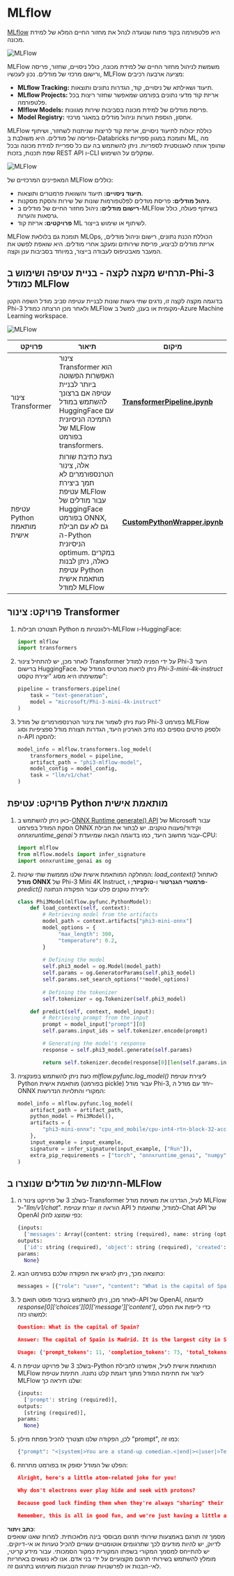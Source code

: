 # MLflow

[MLflow](https://mlflow.org/) היא פלטפורמה בקוד פתוח שנועדה לנהל את מחזור החיים המלא של למידת מכונה.

![MLFlow](../../../../../../translated_images/MlFlowmlops.e5d74ef39e988d267f5da3174105d728e556b25cee7d686689174acb1f07a11a.he.png)

MLFlow משמשת לניהול מחזור החיים של למידת מכונה, כולל ניסויים, שחזור, פריסה ורישום מרכזי של מודלים. נכון לעכשיו, MLFlow מציעה ארבעה רכיבים:

- **MLflow Tracking:** תיעוד ושאילתא של ניסויים, קוד, הגדרות נתונים ותוצאות.
- **MLflow Projects:** אריזת קוד מדעי נתונים בפורמט שמאפשר שחזור ריצות בכל פלטפורמה.
- **Mlflow Models:** פריסת מודלים של למידת מכונה בסביבות שירות מגוונות.
- **Model Registry:** אחסון, הוספת הערות וניהול מודלים במאגר מרכזי.

MLFlow כוללת יכולות לתיעוד ניסויים, אריזת קוד לריצות שניתנות לשחזור, ושיתוף ופריסה של מודלים. היא משולבת ב-Databricks ותומכת במגוון ספריות ML, מה שהופך אותה לאגנוסטית לספריות. ניתן להשתמש בה עם כל ספריית למידת מכונה ובכל שפת תכנות, בזכות REST API ו-CLI שמקלים על השימוש.

![MLFlow](../../../../../../translated_images/MLflow2.74e3f1a430b83b5379854d81f4d2d125b6e5a0f35f46b57625761d1f0597bc53.he.png)

המאפיינים המרכזיים של MLFlow כוללים:

- **תיעוד ניסויים:** תיעוד והשוואת פרמטרים ותוצאות.
- **ניהול מודלים:** פריסת מודלים לפלטפורמות שונות של שירות והסקת מסקנות.
- **רישום מודלים:** ניהול מחזור החיים של מודלים ב-MLFlow בשיתוף פעולה, כולל גרסאות והערות.
- **פרויקטים:** אריזת קוד ML לשיתוף או שימוש בייצור.

MLFlow תומכת גם בלולאת MLOps, הכוללת הכנת נתונים, רישום וניהול מודלים, אריזת מודלים לביצוע, פריסת שירותים ומעקב אחרי מודלים. היא שואפת לפשט את המעבר מאבטיפוס לעבודה בייצור, במיוחד בסביבות ענן וקצה.

## תרחיש מקצה לקצה - בניית עטיפה ושימוש ב-Phi-3 כמודל MLFlow

בדוגמה מקצה לקצה זו, נדגים שתי גישות שונות לבניית עטיפה סביב מודל השפה הקטן Phi-3 ולאחר מכן הרצתה כמודל MLFlow מקומית או בענן, למשל ב-Azure Machine Learning workspace.

![MLFlow](../../../../../../translated_images/MlFlow1.03b29de8b4a8f3706a3e7b229c94a81ece6e3ba983c78592ed332f3ef6efcfe0.he.png)

| פרויקט | תיאור | מיקום |
| ------------ | ----------- | -------- |
| צינור Transformer | צינור Transformer הוא האפשרות הפשוטה ביותר לבניית עטיפה אם ברצונך להשתמש במודל HuggingFace עם התמיכה הניסיונית של MLFlow בפורמט transformers. | [**TransformerPipeline.ipynb**](../../../../../../code/06.E2E/E2E_Phi-3-MLflow_TransformerPipeline.ipynb) |
| עטיפת Python מותאמת אישית | בעת כתיבת שורות אלה, צינור הטרנספורמרים לא תמך ביצירת עטיפת MLFlow עבור מודלים של HuggingFace בפורמט ONNX, גם לא עם חבילת ה-Python הניסיונית optimum. במקרים כאלה, ניתן לבנות עטיפת Python מותאמת אישית למודל MLFlow | [**CustomPythonWrapper.ipynb**](../../../../../../code/06.E2E/E2E_Phi-3-MLflow_CustomPythonWrapper.ipynb) |

## פרויקט: צינור Transformer

1. תצטרכו חבילות Python רלוונטיות מ-MLFlow ו-HuggingFace:

    ``` Python
    import mlflow
    import transformers
    ```

2. לאחר מכן, יש להתחיל צינור Transformer על ידי הפניה למודל Phi-3 היעד ברישום HuggingFace. ניתן לראות מכרטיס המודל של _Phi-3-mini-4k-instruct_ שמשימתו היא מסוג "יצירת טקסט":

    ``` Python
    pipeline = transformers.pipeline(
        task = "text-generation",
        model = "microsoft/Phi-3-mini-4k-instruct"
    )
    ```

3. כעת ניתן לשמור את צינור הטרנספורמרים של מודל Phi-3 בפורמט MLFlow ולספק פרטים נוספים כמו נתיב הארכיון היעד, הגדרות תצורת מודל ספציפיות וסוג ה-API להסקה:

    ``` Python
    model_info = mlflow.transformers.log_model(
        transformers_model = pipeline,
        artifact_path = "phi3-mlflow-model",
        model_config = model_config,
        task = "llm/v1/chat"
    )
    ```

## פרויקט: עטיפת Python מותאמת אישית

1. כאן ניתן להשתמש ב-[ONNX Runtime generate() API](https://github.com/microsoft/onnxruntime-genai) של Microsoft עבור הסקת המודל בפורמט ONNX וקידוד/פענוח טוקנים. יש לבחור את חבילת _onnxruntime_genai_ עבור מחשוב היעד, כמו בדוגמה הבאה שמיועדת ל-CPU:

    ``` Python
    import mlflow
    from mlflow.models import infer_signature
    import onnxruntime_genai as og
    ```

1. המחלקה המותאמת אישית שלנו מממשת שתי שיטות: _load_context()_ לאתחול **מודל ONNX** של Phi-3 Mini 4K Instruct, **פרמטרי הגנרטור** ו-**טוקניזר**; ו-_predict()_ ליצירת טוקנים פלט עבור הפקודה הנתונה:

    ``` Python
    class Phi3Model(mlflow.pyfunc.PythonModel):
        def load_context(self, context):
            # Retrieving model from the artifacts
            model_path = context.artifacts["phi3-mini-onnx"]
            model_options = {
                 "max_length": 300,
                 "temperature": 0.2,         
            }
        
            # Defining the model
            self.phi3_model = og.Model(model_path)
            self.params = og.GeneratorParams(self.phi3_model)
            self.params.set_search_options(**model_options)
            
            # Defining the tokenizer
            self.tokenizer = og.Tokenizer(self.phi3_model)
    
        def predict(self, context, model_input):
            # Retrieving prompt from the input
            prompt = model_input["prompt"][0]
            self.params.input_ids = self.tokenizer.encode(prompt)
    
            # Generating the model's response
            response = self.phi3_model.generate(self.params)
    
            return self.tokenizer.decode(response[0][len(self.params.input_ids):])
    ```

1. כעת ניתן להשתמש בפונקציה _mlflow.pyfunc.log_model()_ ליצירת עטיפת Python מותאמת אישית (בפורמט pickle) עבור מודל Phi-3, יחד עם מודל ה-ONNX המקורי והתלויות הנדרשות:

    ``` Python
    model_info = mlflow.pyfunc.log_model(
        artifact_path = artifact_path,
        python_model = Phi3Model(),
        artifacts = {
            "phi3-mini-onnx": "cpu_and_mobile/cpu-int4-rtn-block-32-acc-level-4",
        },
        input_example = input_example,
        signature = infer_signature(input_example, ["Run"]),
        extra_pip_requirements = ["torch", "onnxruntime_genai", "numpy"],
    )
    ```

## חתימות של מודלים שנוצרו ב-MLFlow

1. בשלב 3 של פרויקט צינור ה-Transformer לעיל, הגדרנו את משימת מודל MLFlow ל-"_llm/v1/chat_". הוראה זו יוצרת עטיפת API למודל, שתואמת ל-Chat API של OpenAI כפי שמוצג להלן:

    ``` Python
    {inputs: 
      ['messages': Array({content: string (required), name: string (optional), role: string (required)}) (required), 'temperature': double (optional), 'max_tokens': long (optional), 'stop': Array(string) (optional), 'n': long (optional), 'stream': boolean (optional)],
    outputs: 
      ['id': string (required), 'object': string (required), 'created': long (required), 'model': string (required), 'choices': Array({finish_reason: string (required), index: long (required), message: {content: string (required), name: string (optional), role: string (required)} (required)}) (required), 'usage': {completion_tokens: long (required), prompt_tokens: long (required), total_tokens: long (required)} (required)],
    params: 
      None}
    ```

1. כתוצאה מכך, ניתן להגיש את הפקודה שלכם בפורמט הבא:

    ``` Python
    messages = [{"role": "user", "content": "What is the capital of Spain?"}]
    ```

1. לאחר מכן, ניתן להשתמש בעיבוד פוסט תואם ל-API של OpenAI, לדוגמה _response[0][‘choices’][0][‘message’][‘content’]_, כדי לייפות את הפלט למשהו כזה:

    ``` JSON
    Question: What is the capital of Spain?
    
    Answer: The capital of Spain is Madrid. It is the largest city in Spain and serves as the political, economic, and cultural center of the country. Madrid is located in the center of the Iberian Peninsula and is known for its rich history, art, and architecture, including the Royal Palace, the Prado Museum, and the Plaza Mayor.
    
    Usage: {'prompt_tokens': 11, 'completion_tokens': 73, 'total_tokens': 84}
    ```

1. בשלב 3 של פרויקט עטיפת ה-Python המותאמת אישית לעיל, אפשרנו לחבילת MLFlow ליצור את חתימת המודל מתוך דוגמת קלט נתונה. חתימת עטיפת MLFlow שלנו תיראה כך:

    ``` Python
    {inputs: 
      ['prompt': string (required)],
    outputs: 
      [string (required)],
    params: 
      None}
    ```

1. לכן, הפקודה שלנו תצטרך להכיל מפתח מילון "prompt", כמו זה:

    ``` Python
    {"prompt": "<|system|>You are a stand-up comedian.<|end|><|user|>Tell me a joke about atom<|end|><|assistant|>",}
    ```

1. הפלט של המודל יסופק אז בפורמט מחרוזת:

    ``` JSON
    Alright, here's a little atom-related joke for you!
    
    Why don't electrons ever play hide and seek with protons?
    
    Because good luck finding them when they're always "sharing" their electrons!
    
    Remember, this is all in good fun, and we're just having a little atomic-level humor!
    ```

**כתב ויתור**:  
מסמך זה תורגם באמצעות שירותי תרגום מבוססי בינה מלאכותית. למרות שאנו שואפים לדיוק, יש להיות מודעים לכך שתרגומים אוטומטיים עשויים להכיל טעויות או אי-דיוקים. יש להתייחס למסמך המקורי בשפתו המקורית כמקור הסמכותי. עבור מידע קריטי, מומלץ להשתמש בשירותי תרגום מקצועיים על ידי בני אדם. אנו לא נושאים באחריות לאי-הבנות או לפרשנויות שגויות הנובעות משימוש בתרגום זה.